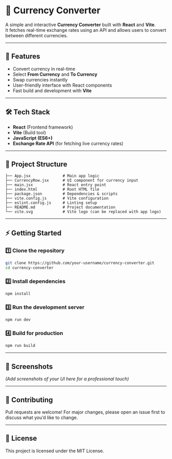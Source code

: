 
# 💱 Currency Converter

A simple and interactive **Currency Converter** built with **React** and **Vite**.  
It fetches real-time exchange rates using an API and allows users to convert between different currencies.  

---

## 🚀 Features
- Convert currency in real-time  
- Select **From Currency** and **To Currency**  
- Swap currencies instantly  
- User-friendly interface with React components  
- Fast build and development with **Vite**  

---

## 🛠️ Tech Stack
- **React** (Frontend framework)  
- **Vite** (Build tool)  
- **JavaScript (ES6+)**  
- **Exchange Rate API** (for fetching live currency rates)  

---

## 📂 Project Structure
```
├── App.jsx              # Main app logic  
├── CurrencyRow.jsx      # UI component for currency input  
├── main.jsx             # React entry point  
├── index.html           # Root HTML file  
├── package.json         # Dependencies & scripts  
├── vite.config.js       # Vite configuration  
├── eslint.config.js     # Linting setup  
├── README.md            # Project documentation  
└── vite.svg             # Vite logo (can be replaced with app logo)  
```

---

## ⚡ Getting Started

### 1️⃣ Clone the repository
```bash
git clone https://github.com/your-username/currency-converter.git
cd currency-converter
```

### 2️⃣ Install dependencies
```bash
npm install
```

### 3️⃣ Run the development server
```bash
npm run dev
```

### 4️⃣ Build for production
```bash
npm run build
```

---

## 📸 Screenshots
*(Add screenshots of your UI here for a professional touch)*  

---

## 🤝 Contributing
Pull requests are welcome! For major changes, please open an issue first to discuss what you’d like to change.  

---

## 📜 License
This project is licensed under the MIT License.  

